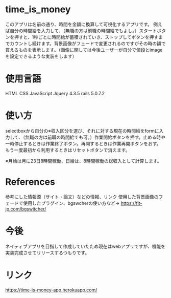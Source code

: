 # time_is_money
このアプリは名前の通り、時間を金額に換算して可視化するアプリです。
例えば自分の時間給を入力して、（無職の方は前職の時間給でもよし。）スタートボタンを押すと、1秒ごとに時間給が蓄積されていき、ストップしてボタンを押すまでカウントし続けます。背景画像がフェードで変更されるのですがその時の額で買えるものを表示します。（画像に関しては今後ユーザーが自分で値段とimageを設定できるような実装をします）


# 使用言語
HTML
CSS
JavaScript
Jquery 4.3.5
rails 5.0.7.2


# 使い方
selectboxから自分の※収入区分を選び、それに対する現在の時間給をformに入力して、（無職の方は前職の時間給でも可。）作業開始ボタンを押す。止める時や一時停止するときは作業終了ボタン。再開するときは作業再開ボタンをおす。
もう一度最初から利用するときはリセットボタンで消えます。

※月給は月に23日8時間稼働、日給は、8時間稼働の総収入として計算します。


# References
参考にした情報源（サイト・論文）などの情報、リンク
使用した背景画像のフェードで使用したプラグイン、bgswcherの使い方など→ https://fit-jp.com/bgswitcher/

# 今後
ネイティブアプリを目指して作成していたため現在はwebアプリですが、機能を実装完成させてリリースするつもりです。

# リンク
https://time-is-money-app.herokuapp.com/




